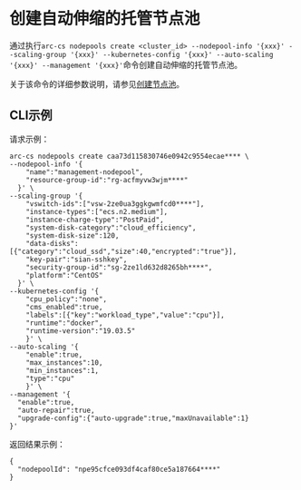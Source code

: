# 创建自动伸缩的托管节点池

通过执行`arc-cs nodepools create <cluster_id> --nodepool-info '{xxx}' --scaling-group '{xxx}' --kubernetes-config '{xxx}' --auto-scaling '{xxx}' --management '{xxx}'`命令创建自动伸缩的托管节点池。

关于该命令的详细参数说明，请参见[创建节点池](/cn.zh-CN/API参考/节点池/创建节点池.md)。

## CLI示例

请求示例：

```
arc-cs nodepools create caa73d115830746e0942c9554ecae**** \
--nodepool-info '{
    "name":"management-nodepool",
    "resource-group-id":"rg-acfmyvw3wjm****"
  }' \
--scaling-group '{
    "vswitch-ids":["vsw-2ze0ua3ggkgwmfcd0****"],
    "instance-types":["ecs.n2.medium"],
    "instance-charge-type":"PostPaid",
    "system-disk-category":"cloud_efficiency",
    "system-disk-size":120,
    "data-disks":[{"category":"cloud_ssd","size":40,"encrypted":"true"}],
    "key-pair":"sian-sshkey",
    "security-group-id":"sg-2ze1ld632d8265bh****",
    "platform":"CentOS"
  }' \
--kubernetes-config '{
    "cpu_policy":"none",
    "cms_enabled":true,
    "labels":[{"key":"workload_type","value":"cpu"}],
    "runtime":"docker",
    "runtime-version":"19.03.5"
    }' \
--auto-scaling '{
    "enable":true,
    "max_instances":10,
    "min_instances":1,
    "type":"cpu"
    }' \
--management '{
  "enable":true,
  "auto-repair":true,
  "upgrade-config":{"auto-upgrade":true,"maxUnavailable":1}
}'
```

返回结果示例：

```
{
  "nodepoolId": "npe95cfce093df4caf80ce5a187664****"
}
```

